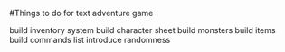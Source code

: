#Things to do for text adventure game

build inventory system
build character sheet
build monsters
build items
build commands list
introduce randomness
